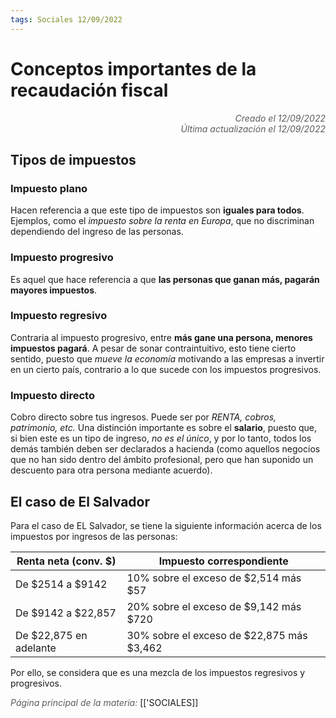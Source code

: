 ```yaml
---
tags: Sociales 12/09/2022
---
```


# Conceptos importantes de la recaudación fiscal
<div style="text-align: right; opacity: 0.7; font-style: italic;">Creado el 12/09/2022</div>
<div style="text-align: right; opacity: 0.7; font-style: italic;">Última actualización el 12/09/2022</div>

## Tipos de impuestos

### Impuesto plano
Hacen referencia a que este tipo de impuestos son **iguales para todos**. Ejemplos, como el *impuesto sobre la renta en Europa*, que no discriminan dependiendo del ingreso de las personas.

### Impuesto progresivo
Es aquel que hace referencia a que **las personas que ganan más, pagarán mayores impuestos**.

### Impuesto regresivo
Contraria al impuesto progresivo, entre **más gane una persona, menores impuestos pagará**. A pesar de sonar contraintuitivo, esto tiene cierto sentido, puesto que *mueve la economía* motivando a las empresas a invertir en un cierto país, contrario a lo que sucede con los impuestos progresivos.

### Impuesto directo
Cobro directo sobre tus ingresos. Puede ser por *RENTA, cobros, patrimonio, etc.* Una distinción importante es sobre el **salario**, puesto que, si bien este es un tipo de ingreso, *no es el único*, y por lo tanto, todos los demás también deben ser declarados a hacienda (como aquellos negocios que no han sido dentro del ámbito profesional, pero que han suponido un descuento para otra persona mediante acuerdo).

## El caso de El Salvador

Para el caso de EL Salvador, se tiene la siguiente información acerca de los impuestos por ingresos de las personas:

| Renta neta (conv. $)   | Impuesto correspondiente                  |
| ---------------------- | ----------------------------------------- |
| De $2514 a $9142       | 10% sobre el exceso de $2,514 más $57     |
| De $9142 a $22,857     | 20% sobre el exceso de $9,142 más $720    |
| De $22,875 en adelante | 30% sobre el exceso de $22,875 más $3,462 | 

Por ello, se considera que es una mezcla de los impuestos regresivos y progresivos.

<span style="opacity: 0.7; font-style: italic;">Página principal de la materia:</span> [['SOCIALES]]